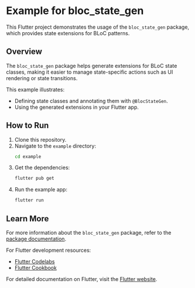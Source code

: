 
# Example for bloc_state_gen

This Flutter project demonstrates the usage of the `bloc_state_gen` package, which provides state extensions for BLoC patterns.

## Overview

The `bloc_state_gen` package helps generate extensions for BLoC state classes, making it easier to manage state-specific actions such as UI rendering or state transitions.

This example illustrates:
- Defining state classes and annotating them with `@BlocStateGen`.
- Using the generated extensions in your Flutter app.

## How to Run

1. Clone this repository.
2. Navigate to the `example` directory:
   ```bash
   cd example
   ```
3. Get the dependencies:
   ```bash
   flutter pub get
   ```
4. Run the example app:
   ```bash
   flutter run
   ```

## Learn More

For more information about the `bloc_state_gen` package, refer to the [package documentation](https://pub.dev/packages/bloc_state_gen).

For Flutter development resources:
- [Flutter Codelabs](https://docs.flutter.dev/get-started/codelab)
- [Flutter Cookbook](https://docs.flutter.dev/cookbook)

For detailed documentation on Flutter, visit the [Flutter website](https://docs.flutter.dev/).
